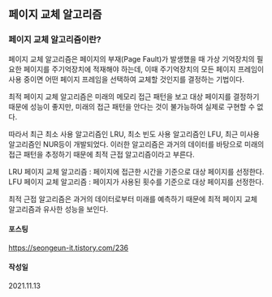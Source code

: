## 페이지 교체 알고리즘

### 페이지 교체 알고리즘이란?
페이지 교체 알고리즘은 페이지의 부재(Page Fault)가 발생했을 때 가상 기억장치의 필요한 페이지를 주기억장치에 적재해야 하는데, 이때 주기억장치의 모든 페이지 프레임이 사용 중이면 어떤 페이지 프레임을 선택하여 교체할 것인지를 결정하는 기법이다.

최적 페이지 교체 알고리즘은 미래의 메모리 접근 패턴을 보고 대상 페이지를 결정하기 때문에 성능이 좋지만, 미래의 접근 패턴을 안다는 것이 불가능하여 실제로 구현할 수 없다.

따라서 최근 최소 사용 알고리즘인 LRU, 최소 빈도 사용 알고리즘인 LFU, 최근 미사용 알고리즘인 NUR등이 개발되었다. 이러한 알고리즘은 과거의 데이터를 바탕으로 미래의 접근 패턴을 추정하기 때문에 최적 근접 알고리즘이라고 부른다.

LRU 페이지 교체 알고리즘 : 페이지에 접근한 시간을 기준으로 대상 페이지를 선정한다.
LFU 페이지 교체 알고리즘 : 페이지가 사용된 횟수를 기준으로 대상 페이지를 선정한다.

최적 근접 알고리즘은 과거의 데이터로부터 미래를 예측하기 때문에 최적 페이지 교체 알고리즘과 유사한 성능을 보인다.

#### 포스팅
https://seongeun-it.tistory.com/236

#### 작성일
2021.11.13

